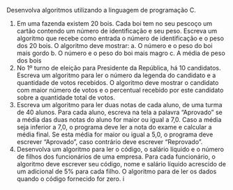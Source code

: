 Desenvolva algoritmos utilizando a linguagem de programação C.
1. Em uma fazenda existem 20 bois. Cada boi tem no seu pescoço um cartão contendo um
número de identificação e seu peso. Escreva um algoritmo que recebe como entrada o
número de identificação e o peso dos 20 bois. O algoritmo deve mostrar:
a. O número e o peso do boi mais gordo
b. O número e o peso do boi mais magro
c. A média de peso dos bois
2. No 1º turno de eleição para Presidente da República, há 10 candidatos. Escreva um
algoritmo para ler o número da legenda do candidato e a quantidade de votos recebidos. O
algoritmo deve mostrar o candidato com maior número de votos e o percentual recebido
por este candidato sobre a quantidade total de votos.
3. Escreva um algoritmo para ler duas notas de cada aluno, de uma turma de 40 alunos. Para
cada aluno, escreva na tela a palavra “Aprovado” se a média das duas notas do aluno for
maior ou igual a 7,0. Caso a média seja inferior a 7,0, o programa deve ler a nota do
exame e calcular a média final. Se esta média for maior ou igual a 5,0, o programa deve
escrever “Aprovado”, caso contrário deve escrever “Reprovado”.
4. Desenvolva um algoritmo para ler o código, o salário líquido e o número de filhos dos
funcionários de uma empresa. Para cada funcionário, o algoritmo deve escrever seu
código, nome e salário líquido acrescido de um adicional de 5% para cada filho. O
algoritmo para de ler os dados quando o código fornecido for zero.
i
